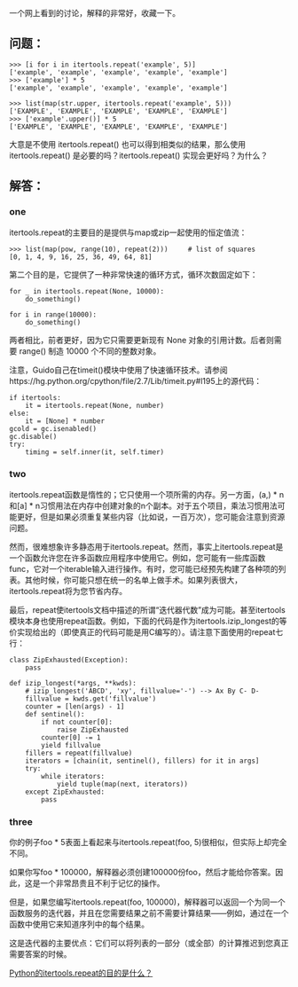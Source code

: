 一个网上看到的讨论，解释的非常好，收藏一下。

## 问题：
```
>>> [i for i in itertools.repeat('example', 5)]
['example', 'example', 'example', 'example', 'example']
>>> ['example'] * 5
['example', 'example', 'example', 'example', 'example']

>>> list(map(str.upper, itertools.repeat('example', 5)))
['EXAMPLE', 'EXAMPLE', 'EXAMPLE', 'EXAMPLE', 'EXAMPLE']
>>> ['example'.upper()] * 5
['EXAMPLE', 'EXAMPLE', 'EXAMPLE', 'EXAMPLE', 'EXAMPLE']
```

大意是不使用 itertools.repeat() 也可以得到相类似的结果，那么使用 itertools.repeat() 是必要的吗？itertools.repeat() 实现会更好吗？为什么？

## 解答：
### one
itertools.repeat的主要目的是提供与map或zip一起使用的恒定值流：
```
>>> list(map(pow, range(10), repeat(2)))     # list of squares
[0, 1, 4, 9, 16, 25, 36, 49, 64, 81]
```

第二个目的是，它提供了一种非常快速的循环方式，循环次数固定如下：
```
for _ in itertools.repeat(None, 10000):
    do_something()
```
```
for i in range(10000):
    do_something()
```
两者相比，前者更好，因为它只需要更新现有 None 对象的引用计数。后者则需要 range() 制造 10000 个不同的整数对象。

注意，Guido自己在timeit()模块中使用了快速循环技术。请参阅https://hg.python.org/cpython/file/2.7/Lib/timeit.py#l195上的源代码：

    if itertools:
        it = itertools.repeat(None, number)
    else:
        it = [None] * number
    gcold = gc.isenabled()
    gc.disable()
    try:
        timing = self.inner(it, self.timer)

### two
itertools.repeat函数是惰性的；它只使用一个项所需的内存。另一方面，(a,) * n和[a] * n习惯用法在内存中创建对象的n个副本。对于五个项目，乘法习惯用法可能更好，但是如果必须重复某些内容（比如说，一百万次），您可能会注意到资源问题。

然而，很难想象许多静态用于itertools.repeat。然而，事实上itertools.repeat是一个函数允许您在许多函数应用程序中使用它。例如，您可能有一些库函数func，它对一个iterable输入进行操作。有时，您可能已经预先构建了各种项的列表。其他时候，你可能只想在统一的名单上做手术。如果列表很大，itertools.repeat将为您节省内存。

最后，repeat使itertools文档中描述的所谓“迭代器代数”成为可能。甚至itertools模块本身也使用repeat函数。例如，下面的代码是作为itertools.izip_longest的等价实现给出的（即使真正的代码可能是用C编写的）。请注意下面使用的repeat七行：

```
class ZipExhausted(Exception):
    pass

def izip_longest(*args, **kwds):
    # izip_longest('ABCD', 'xy', fillvalue='-') --> Ax By C- D-
    fillvalue = kwds.get('fillvalue')
    counter = [len(args) - 1]
    def sentinel():
        if not counter[0]:
            raise ZipExhausted
        counter[0] -= 1
        yield fillvalue
    fillers = repeat(fillvalue)
    iterators = [chain(it, sentinel(), fillers) for it in args]
    try:
        while iterators:
            yield tuple(map(next, iterators))
    except ZipExhausted:
        pass
```

### three
你的例子foo * 5表面上看起来与itertools.repeat(foo, 5)很相似，但实际上却完全不同。

如果你写foo * 100000，解释器必须创建100000份foo，然后才能给你答案。因此，这是一个非常昂贵且不利于记忆的操作。

但是，如果您编写itertools.repeat(foo, 100000)，解释器可以返回一个为同一个函数服务的迭代器，并且在您需要结果之前不需要计算结果——例如，通过在一个函数中使用它来知道序列中的每个结果。

这是迭代器的主要优点：它们可以将列表的一部分（或全部）的计算推迟到您真正需要答案的时候。

[Python的itertools.repeat的目的是什么？](https://www.cnpython.com/qa/60172)